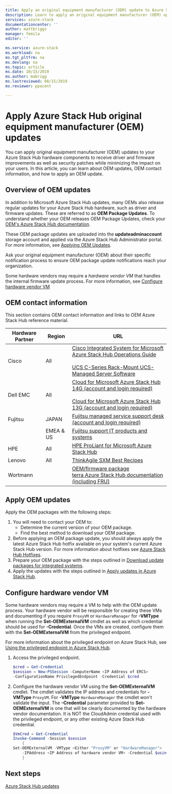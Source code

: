 ```yaml
---
title: Apply an original equipment manufacturer (OEM) update to Azure Stack Hub | Microsoft Docs
description: Learn to apply an original equipment manufacturer (OEM) update to Azure Stack Hub.
services: azure-stack
documentationcenter: ''
author: mattbriggs
manager: femila
editor: ''

ms.service: azure-stack
ms.workload: na
ms.tgt_pltfrm: na
ms.devlang: na
ms.topic: article
ms.date: 10/15/2019
ms.author: mabrigg
ms.lastreviewed: 08/15/2019
ms.reviewer: ppacent 

---
```


# Apply Azure Stack Hub original equipment manufacturer (OEM) updates

You can apply original equipment manufacturer (OEM) updates to your Azure Stack Hub hardware components to receive driver and firmware improvements as well as security patches while minimizing the impact on your users. In this article, you can learn about OEM updates, OEM contact information, and how to apply an OEM update.

## Overview of OEM updates

In addition to Microsoft Azure Stack Hub updates, many OEMs also release regular updates for your Azure Stack Hub hardware, such as driver and firmware updates. These are referred to as **OEM Package Updates**. To understand whether your OEM releases OEM Package Updates, check your [OEM's Azure Stack Hub documentation](#oem-contact-information).

These OEM package updates are uploaded into the **updateadminaccount** storage account and applied via the Azure Stack Hub Administrator portal. For more information, see [Applying OEM Updates](#apply-oem-updates).

Ask your original equipment manufacturer (OEM) about their specific notification process to ensure OEM package update notifications reach your organization.

Some hardware vendors may require a *hardware vendor VM* that handles the internal firmware update process. For more information, see [Configure hardware vendor VM](#configure-hardware-vendor-vm)

## OEM contact information 

This section contains OEM contact information and links to OEM Azure Stack Hub reference material.

| Hardware Partner | Region | URL |
|------------------|--------|-------------------------------------------------------------------------------------------------------------------------------------------------------------------------------------------------------------------------------------------------------------------------------------------------------------------------------------------|
| Cisco | All | [Cisco Integrated System for Microsoft Azure Stack Hub Operations Guide]()<br><br>[UCS C-Series Rack-Mount UCS-Managed Server Software](https://aka.ms/aa708e2) |
| Dell EMC | All | [Cloud for Microsoft Azure Stack Hub 14G (account and login required)](https://support.emc.com/downloads/44615_Cloud-for-Microsoft-Azure-Stack-14G)<br><br>[Cloud for Microsoft Azure Stack Hub 13G (account and login required)](https://support.emc.com/downloads/42238_Cloud-for-Microsoft-Azure-Stack-13G) |
| Fujitsu | JAPAN | [Fujitsu managed service support desk (account and login required)](https://eservice.fujitsu.com/supportdesk-web/) |
|  | EMEA & US | [Fujitsu support IT products and systems](https://support.ts.fujitsu.com/IndexContact.asp?lng=COM&ln=no&LC=del) |
| HPE | All | [HPE ProLiant for Microsoft Azure Stack Hub](http://www.hpe.com/info/MASupdates) |
| Lenovo | All | [ThinkAgile SXM Best Recipes](https://datacentersupport.lenovo.com/us/en/solutions/ht505122)
| Wortmann |  | [OEM/firmware package](https://aka.ms/AA6z600)<br>[terra Azure Stack Hub documentation (including FRU)](https://aka.ms/aa6zktc)

## Apply OEM updates

Apply the OEM packages with the following steps:

1. You will need to contact your OEM to:
      - Determine the current version of your OEM package.  
      - Find the best method to download your OEM package.  
2. Before applying an OEM package update, you should always apply the latest Azure Stack Hub hotfix available on your system's current Azure Stack Hub version. For more information about hotfixes see [Azure Stack Hub Hotfixes](https://docs.microsoft.com/azure-stack/operator/azure-stack-servicing-policy).
3. Prepare your OEM package with the steps outlined in [Download update packages for integrated systems](azure-stack-servicing-policy.md).
4. Apply the updates with the steps outlined in [Apply updates in Azure Stack Hub](azure-stack-apply-updates.md).

## Configure hardware vendor VM

Some hardware vendors may require a VM to help with the OEM update process. Your hardware vendor will be responsible for creating these VMs and documenting if you require `ProxyVM` or `HardwareManager` for **-VMType** when running the **Set-OEMExternalVM** cmdlet as well as which credential should be used for **-Credential**. Once the VMs are created, configure them with the **Set-OEMExternalVM** from the privileged endpoint.

For more information about the privileged endpoint on Azure Stack Hub, see [Using the privileged endpoint in Azure Stack Hub](azure-stack-privileged-endpoint.md).

1.  Access the privileged endpoint.

    ```powershell  
    $cred = Get-Credential
    $session = New-PSSession -ComputerName <IP Address of ERCS>
    -ConfigurationName PrivilegedEndpoint -Credential $cred
    ```

2. Configure the hardware vendor VM using the **Set-OEMExternalVM** cmdlet. The cmdlet validates the IP address and credentials for **-VMType** `ProxyVM`. For **-VMType** `HardwareManager` the cmdlet won't validate the input. The **-Credential** parameter provided to **Set-OEMExternalVM** is one that will be clearly documented by the hardware vendor documentation.  It is NOT the CloudAdmin credential used with the privileged endpoint, or any other existing Azure Stack Hub credential.

    ```powershell  
    $VmCred = Get-Credential
    Invoke-Command -Session $session
        { 
    Set-OEMExternalVM -VMType <Either "ProxyVM" or "HardwareManager">
        -IPAddress <IP Address of hardware vendor VM> -Credential $using:VmCred
        }
    ```

## Next steps

[Azure Stack Hub updates](azure-stack-updates.md)
